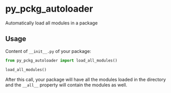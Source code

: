 # py_pckg_autoloader

Automatically load all modules in a package

## Usage

Content of `__init__.py` of your package:
```python
from py_pckg_autoloader import load_all_modules()

load_all_modules()
```

After this call, your package will have all the modules loaded in the directory and the `__all__` property will contain the modules as well.